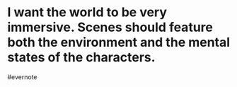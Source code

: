 # I want the world to be very immersive. Scenes should feature both the environment and the mental states of the characters.

\#evernote

